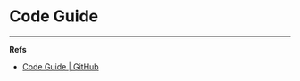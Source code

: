Code Guide
==========



---

**Refs**

* [Code Guide | GitHub](https://github.com/Suxiaogang/Code_Guide)